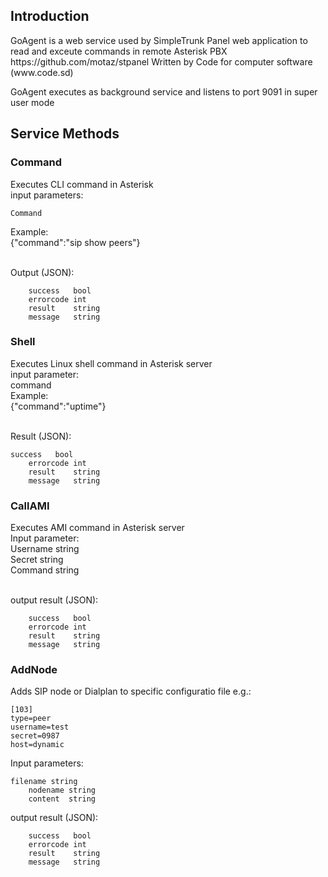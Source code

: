 <h2>Introduction</h2>
GoAgent is a web service used by SimpleTrunk Panel web application to read and exceute commands in remote Asterisk PBX
https://github.com/motaz/stpanel
Written by Code for computer software (www.code.sd)

GoAgent executes as background service and listens to port 9091 in super user mode

<h2>Service Methods</h2>

<h3>Command</h3>
Executes CLI command in Asterisk<br/>
input parameters:<br/>
  
    Command

Example:</br>
{"command":"sip show peers"}<br/></br>

Output (JSON): <br/>

		success   bool  
		errorcode int   
		result    string
		message   string
                
<h3>Shell</h3>
Executes Linux shell command in Asterisk server<br/>
input parameter:<br/>
command<br/>
Example:<br/>
{"command":"uptime"}<br/></br>

Result (JSON):<br/>
		
    success   bool  
		errorcode int   
		result    string
		message   string
                
<h3>CallAMI</h3>
Executes AMI command in Asterisk server<br/>
Input parameter:<br/>
		Username string<br/>
		Secret   string<br/>
		Command  string<br/><br/>
   
output result (JSON):

		success   bool  
		errorcode int   
		result    string
		message   string

<h3>AddNode</h3>
Adds SIP node or Dialplan to specific configuratio file e.g.:<br/>

    [103]
    type=peer
    username=test
    secret=0987
    host=dynamic

Input parameters:
    
    filename string
		nodename string
		content  string
	
output result (JSON):

		success   bool  
		errorcode int   
		result    string
		message   string
		
		
